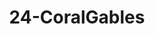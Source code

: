 ---
title: 24-CoralGables
image: /uploads/gallery-24.jpg
image_alt-text: 'Traditional Coral Gables Residence with custom metalwork, woodwork and joinery from the floors up to the ceiling.'
work-type: traditional
---